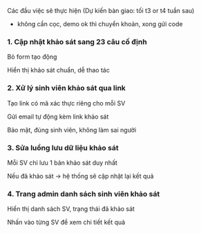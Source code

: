Các đầu việc sẽ thực hiện (Dự kiến bàn giao: tối t3 or t4 tuần sau)

- không cần cọc, demo ok thì chuyển khoản, xong gửi code


### 1. Cập nhật khảo sát sang 23 câu cố định

Bỏ form tạo động

Hiển thị khảo sát chuẩn, dễ thao tác

### 2. Xử lý sinh viên khảo sát qua link

Tạo link có mã xác thực riêng cho mỗi SV

Gửi email tự động kèm link khảo sát

Bảo mật, đúng sinh viên, không làm sai người

### 3. Sửa luồng lưu dữ liệu khảo sát

Mỗi SV chỉ lưu 1 bản khảo sát duy nhất

Nếu đã khảo sát → hệ thống sẽ cập nhật lại kết quả

### 4. Trang admin danh sách sinh viên khảo sát

Hiển thị danh sách SV, trạng thái đã khảo sát

Nhấn vào từng SV để xem chi tiết kết quả
